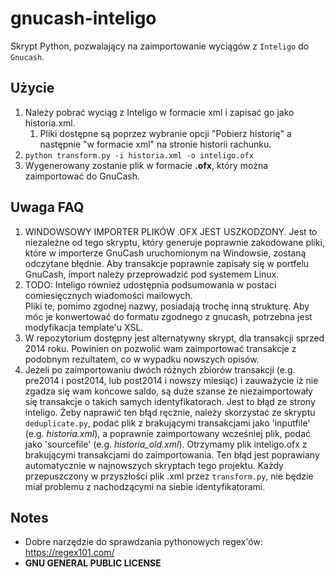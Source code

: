 # gnucash-inteligo
Skrypt Python, pozwalający na zaimportowanie wyciągów z `Inteligo` do `Gnucash`.

## Użycie
1. Należy pobrać wyciąg z Inteligo w formacie xml i zapisać go jako historia.xml.
   1. Pliki dostępne są poprzez wybranie opcji "Pobierz historię" a następnie "w formacie xml" na stronie historii rachunku.
2. `python transform.py -i historia.xml -o inteligo.ofx`
3. Wygenerowany zostanie plik w formacie **.ofx**, który można zaimportować do GnuCash.

## Uwaga FAQ
1. WINDOWSOWY IMPORTER PLIKÓW .OFX JEST USZKODZONY.
Jest to niezależne od tego skryptu, który generuje poprawnie zakodowane pliki, które w importerze GnuCash uruchomionym na Windowsie, zostaną odczytane błędnie. Aby transakcje poprawnie zapisały się w portfelu GnuCash, import należy przeprowadzić pod systemem Linux.
2. TODO: Inteligo również udostępnia podsumowania w postaci comiesięcznych wiadomości mailowych.  
Pliki te, pomimo zgodnej nazwy, posiadają trochę inną strukturę. Aby móc je konwertować do formatu zgodnego z gnucash, potrzebna jest modyfikacja template'u XSL.
3. W repozytorium dostępny jest alternatywny skrypt, dla transakcji sprzed 2014 roku. Powinien on pozwolić wam zaimportować transakcje z podobnym rezultatem, co w wypadku nowszych opisów. 
4. Jeżeli po zaimportowaniu dwóch różnych zbiorów transakcji (e.g. pre2014 i post2014, lub post2014 i nowszy miesiąc) i zauważycie iż nie zgadza się wam końcowe saldo, są duże szanse że niezaimportowały się transakcje o takich samych identyfikatorach. Jest to błąd ze strony inteligo.
Żeby naprawić ten błąd ręcznie, należy skorzystać ze skryptu `deduplicate.py`, podać plik z brakującymi transakcjami jako 'inputfile' (e.g. *historia.xml*), a poprawnie zaimportowany wcześniej plik, podać jako 'sourcefile' (e.g. *historia_old.xml*). Otrzymamy plik inteligo.ofx z brakującymi transakcjami do zaimportowania.
Ten błąd jest poprawiany automatycznie w najnowszych skryptach tego projektu. Każdy przepuszczony w przyszłości plik .xml przez `transform.py`, nie będzie miał problemu z nachodzącymi na siebie identyfikatorami.

## Notes
- Dobre narzędzie do sprawdzania pythonowych regex'ów: https://regex101.com/
- **GNU GENERAL PUBLIC LICENSE**
